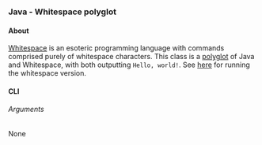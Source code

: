 ### Java - Whitespace polyglot

#### About

[Whitespace](https://en.wikipedia.org/wiki/Whitespace_(programming_language)) is an esoteric programming language with commands comprised purely of whitespace characters. This class is a [polyglot](https://en.wikipedia.org/wiki/Polyglot_(computing)) of Java and Whitespace, with both outputting `Hello, world!`. See [here](/ws/README.md) for running the whitespace version.

#### CLI
###### Arguments
None
